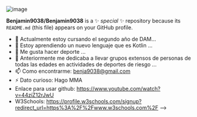 
![image](https://github.com/user-attachments/assets/6b26a4cf-e7fe-4c6b-9a89-a8e5ddcb22a8)

**Benjamin9038/Benjamin9038** is a ✨ _special_ ✨ repository because its `README.md` (this file) appears on your GitHub profile.


- 🔭 Actualmente estoy cursando el segundo año de DAM...
- 🌱 Estoy aprendiendo un nuevo lenguaje que es Kotlin ...
- 👯 Me gusta hacer deporte ...
- 🤔 Anteriormente me dedicaba a llevar grupos extensos de personas de todas las edades en actividades de deportes de riesgo ...
- 📫 Como encontrarme: benja9038@gmail.com
- ⚡ Dato curioso: Hago MMA
- Enlace para usar github: https://www.youtube.com/watch?v=44ziZ12rJwU
- W3Schools: https://profile.w3schools.com/signup?redirect_url=https%3A%2F%2Fwww.w3schools.com%2F
-->
